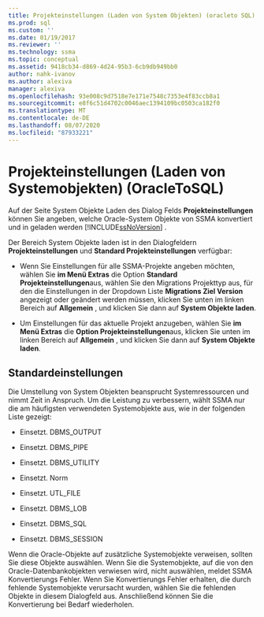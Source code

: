 ```yaml
---
title: Projekteinstellungen (Laden von System Objekten) (oracleto SQL) | Microsoft-Dokumentation
ms.prod: sql
ms.custom: ''
ms.date: 01/19/2017
ms.reviewer: ''
ms.technology: ssma
ms.topic: conceptual
ms.assetid: 9418cb34-d869-4d24-95b3-6cb9db949bb0
author: nahk-ivanov
ms.author: alexiva
manager: alexiva
ms.openlocfilehash: 93e008c9d7518e7e171e7548c7353e4f83ccb8a1
ms.sourcegitcommit: e8f6c51d4702c0046aec1394109bc0503ca182f0
ms.translationtype: MT
ms.contentlocale: de-DE
ms.lasthandoff: 08/07/2020
ms.locfileid: "87933221"
---
```

# <a name="project-settingsloading-system-objects-oracletosql"></a>Projekteinstellungen (Laden von Systemobjekten) (OracleToSQL)
Auf der Seite System Objekte Laden des Dialog Felds **Projekteinstellungen** können Sie angeben, welche Oracle-System Objekte von SSMA konvertiert und in geladen werden [!INCLUDE[ssNoVersion](../../includes/ssnoversion-md.md)] .  
  
Der Bereich System Objekte laden ist in den Dialogfeldern **Projekteinstellungen** und **Standard Projekteinstellungen** verfügbar:  
  
-   Wenn Sie Einstellungen für alle SSMA-Projekte angeben möchten, wählen Sie **im Menü Extras** die Option **Standard Projekteinstellungen**aus, wählen Sie den Migrations Projekttyp aus, für den die Einstellungen in der Dropdown Liste **Migrations Ziel Version** angezeigt oder geändert werden müssen, klicken Sie unten im linken Bereich auf **Allgemein** , und klicken Sie dann auf **System Objekte laden**.  
  
-   Um Einstellungen für das aktuelle Projekt anzugeben, wählen Sie **im Menü Extras** die **Option Projekteinstellungen**aus, klicken Sie unten im linken Bereich auf **Allgemein** , und klicken Sie dann auf **System Objekte laden**.  
  
## <a name="default-settings"></a>Standardeinstellungen  
Die Umstellung von System Objekten beansprucht Systemressourcen und nimmt Zeit in Anspruch. Um die Leistung zu verbessern, wählt SSMA nur die am häufigsten verwendeten Systemobjekte aus, wie in der folgenden Liste gezeigt:  
  
-   Einsetzt. DBMS_OUTPUT  
  
-   Einsetzt. DBMS_PIPE  
  
-   Einsetzt. DBMS_UTILITY  
  
-   Einsetzt. Norm  
  
-   Einsetzt. UTL_FILE  
  
-   Einsetzt. DBMS_LOB  
  
-   Einsetzt. DBMS_SQL  
  
-   Einsetzt. DBMS_SESSION  
  
Wenn die Oracle-Objekte auf zusätzliche Systemobjekte verweisen, sollten Sie diese Objekte auswählen. Wenn Sie die Systemobjekte, auf die von den Oracle-Datenbankobjekten verwiesen wird, nicht auswählen, meldet SSMA Konvertierungs Fehler. Wenn Sie Konvertierungs Fehler erhalten, die durch fehlende Systemobjekte verursacht wurden, wählen Sie die fehlenden Objekte in diesem Dialogfeld aus. Anschließend können Sie die Konvertierung bei Bedarf wiederholen.  
  
